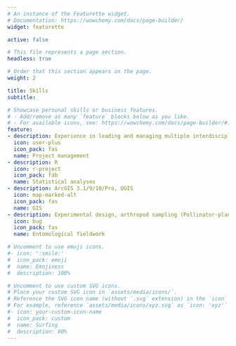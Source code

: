 ```yaml
---
# An instance of the Featurette widget.
# Documentation: https://wowchemy.com/docs/page-builder/
widget: featurette

active: false

# This file represents a page section.
headless: true

# Order that this section appears on the page.
weight: 2

title: Skills
subtitle:

# Showcase personal skills or business features.
# - Add/remove as many `feature` blocks below as you like.
# - For available icons, see: https://wowchemy.com/docs/page-builder/#icons
feature:
- description: Experience in leading and managing multiple interdisciplinary projects, and in supervising staff, doctoral and master students.
  icon: user-plus
  icon_pack: fas
  name: Project management
- description: R
  icon: r-project
  icon_pack: fab
  name: Statistical analyses
- description: ArcGIS 3.1/9/10/Pro, QGIS
  icon: map-marked-alt
  icon_pack: fas
  name: GIS
- description: Experimental design, arthropod sampling (Pollinator-plant networks | Blow-vac | pitfall traps | nectar & pollen collection | colony performance | etc.)
  icon: bug
  icon_pack: fas
  name: Entomological fieldwork

# Uncomment to use emoji icons.
#- icon: ':smile:'
#  icon_pack: emoji
#  name: Emojiness
#  description: 100% 

# Uncomment to use custom SVG icons.
# Place your custom SVG icon in `assets/media/icons/`.
# Reference the SVG icon name (without `.svg` extension) in the `icon` field.
# For example, reference `assets/media/icons/xyz.svg` as `icon: 'xyz'`
#- icon: your-custom-icon-name
#  icon_pack: custom
#  name: Surfing
#  description: 90%
---
```

